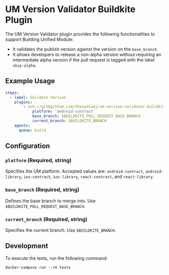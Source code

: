 # UM Version Validator Buildkite Plugin

The UM Version Validator plugin provides the following functionalities to support Building Unified Module:

- It validates the publish version against the version on the `base_branch`.
- It allows developers to release a non-alpha version without requiring an intermediate alpha version if the pull request is tagged with the label `skip-alpha`.

## Example Usage

```yml
steps:
  - label: Validate Version
    plugins:
        - ssh://git@github.com/thanyalukj/um-version-validator-buildkite-plugin.git#v1.1.14:
            platform: 'android-contract'
            base_branch: $BUILDKITE_PULL_REQUEST_BASE_BRANCH
            current_branch: $BUILDKITE_BRANCH
    agents:
      queue: build
```

## Configuration

### `platform` (Required, string)

Specifies the UM platform. Accepted values are: `android-contract`, `android-library`, `ios-contract`, `ios-library`, `react-contract`, and `react-library`.

### `base_branch` (Required, string)

Defines the base branch to merge into. Use `$BUILDKITE_PULL_REQUEST_BASE_BRANCH`.

### `current_branch` (Required, string)

Specifies the current branch. Use `$BUILDKITE_BRANCH`.

## Development

To execute the tests, run the following command:

```shell
docker-compose run --rm tests
```
